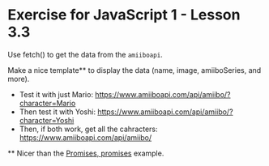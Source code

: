 # Exercise for JavaScript 1 - Lesson 3.3

Use fetch() to get the data from the `amiiboapi`.

Make a nice template** to display the data (name, image, amiiboSeries, and more).

* Test it with just Mario: https://www.amiiboapi.com/api/amiibo/?character=Mario
* Then test it with Yoshi: https://www.amiiboapi.com/api/amiibo/?character=Yoshi
* Then, if both work, get all the cahracters: https://www.amiiboapi.com/api/amiibo/


** Nicer than the [Promises, promises](https://codepen.io/xiaolasse/pen/WNoobJx?editors=0010) example. 
